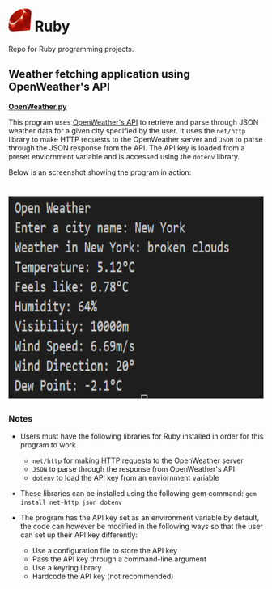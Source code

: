 <h1>
  <img src="https://github.com/joshfarias/Ruby/raw/main/images/ruby-logo.png" alt="ruby logo" height="45">
  Ruby
</h1>
Repo for Ruby programming projects.

## Weather fetching application using OpenWeather's API
**[OpenWeather.py](https://github.com/joshfarias/Ruby/blob/main/src/OpenWeather.rb)**

This program uses [OpenWeather's API](https://openweathermap.org/api) to retrieve and parse through JSON weather data for a given city specified by the user. It uses the `net/http` library to make HTTP requests to the OpenWeather server and `JSON` to parse through the JSON response from the API. The API key is loaded from a preset enviornment variable and is accessed using the `dotenv` library.

Below is an screenshot showing the program in action:

<h1>
<img src="https://github.com/joshfarias/Ruby/blob/main/images/openweather.png" alt="openweather" height="400">
</h1>

### Notes
- Users must have the following libraries for Ruby installed in order for this program to work.
  - `net/http` for making HTTP requests to the OpenWeather server
  - `JSON` to parse through the response from OpenWeather's API
  - `dotenv` to load the API key from an enviornment variable
- These libraries can be installed using the following gem command: `gem install net-http json dotenv`

- The program has the API key set as an environment variable by default, the code can however be modified in the following ways so that the user can set up their API key differently:
  - Use a configuration file to store the API key
  - Pass the API key through a command-line argument
  - Use a keyring library
  - Hardcode the API key (not recommended)
